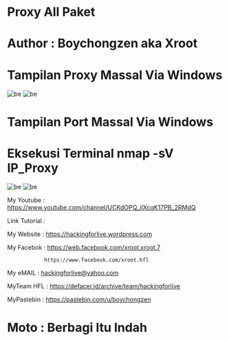 # Proxy All Paket

# Author : Boychongzen aka Xroot

# Tampilan Proxy Massal Via Windows 
![be](https://raw.githubusercontent.com/boychongzen18/ProxyAllPaket/master/scanning.jpg)
![be](https://raw.githubusercontent.com/boychongzen18/ProxyAllPaket/master/proxy.jpg)
# Tampilan Port Massal Via Windows 
# Eksekusi Terminal nmap -sV IP_Proxy
![be](https://raw.githubusercontent.com/boychongzen18/ProxyAllPaket/master/80.jpg)
![be](https://raw.githubusercontent.com/boychongzen18/ProxyAllPaket/master/443.jpg)


My Youtube    : https://www.youtube.com/channel/UCKdOPQ_iIXcqK17PB_2RMdQ

Link Tutorial :

My Website    : https://hackingforlive.wordpress.com

My Facebok    : https://web.facebook.com/xroot.xroot.7

                https://www.facebook.com/xroot.hfl

My eMAIL      : hackingforlive@yahoo.com

MyTeam HFL    : https://defacer.id/archive/team/hackingforlive

MyPastebin     : https://pastebin.com/u/boychongzen

# Moto : Berbagi Itu Indah
